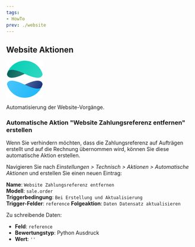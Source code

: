 ```yaml
---
tags:
- HowTo
prev: ./website
---
```

## Website Aktionen
![icons_odoo_website](assets/icons_odoo_website.png)

Automatisierung der Website-Vorgänge.

### Automatische Aktion "Website Zahlungsreferenz entfernen" erstellen

Wenn Sie verhindern möchten, dass die Zahlungsreferenz auf Aufträgen erstellt und auf die Rechnung übernommen wird, können Sie diese automatische Aktion erstellen.

Navigieren Sie nach *Einstellungen > Technisch > Aktionen > Automatische Aktionen* und erstellen Sie einen neuen Eintrag:

**Name**: `Website Zahlungsreferenz entfernen`\
**Modell**: `sale.order`\
**Triggerbedingung**: `Bei Erstellung und Aktualisierung`\
**Trigger-Felder**: `reference`
**Folgeaktion**: `Daten Datensatz aktualisieren`

Zu schreibende Daten:
* **Feld**: `reference`
* **Bewertungstyp**: Python Ausdruck
* **Wert**: `''`
